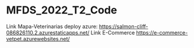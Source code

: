 # MFDS_2022_T2_Code
Link Mapa-Veterinarias deploy azure: https://salmon-cliff-086826110.2.azurestaticapps.net/
Link E-Commerce https://e-commerce-vetpet.azurewebsites.net/

